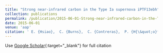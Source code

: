 ```yaml
---
title: "Strong near-infrared carbon in the Type Ia supernova iPTF13ebh"
collection: publications
permalink: /publication/2015-06-01-Strong-near-infrared-carbon-in-the-Type-Ia-supernova-iPTF13ebh
date: 2015-06-01
venue: 'aap'
citation: ' E. {Hsiao},  C. {Burns},  C. {Contreras},  P. {H{\&quot;o}flich},  D. {Sand},  G. {Marion},  M. {Phillips},  M. {Stritzinger},  S. {Gonz{\&apos;a}lez-Gait{\&apos;a}n},  R. {Mason},  G. {Folatelli},  E. {Parent},  C. {Gall},  R. {Amanullah},  G. {Anupama},  I. {Arcavi},  D. {Banerjee},  Y. {Beletsky},  G. {Blanc},  J. {Bloom},  P. {Brown},  A. {Campillay},  Y. {Cao},  A. {De Cia},  T. {Diamond},  W. {Freedman},  C. {Gonzalez},  A. {Goobar},  S. {Holmbo},  D. {Howell},  J. {Johansson},  M. {Kasliwal},  R. {Kirshner},  K. {Krisciunas},  S. {Kulkarni},  K. {Maguire},  P. {Milne},  N. {Morrell},  P. {Nugent},  E. {Ofek},  D. {Osip},  P. {Palunas},  D. {Perley},  S. {Persson},  A. {Piro},  M. {Rabus},  M. {Roth},  J. {Schiefelbein},  S. {Srivastav},  M. {Sullivan},  N. {Suntzeff},  J. {Surace},  P. {Wo{\&apos;z}niak},  O. {Yaron}, &quot;Strong near-infrared carbon in the Type Ia supernova iPTF13ebh.&quot; aap, 2015.'
---
```

Use [Google Scholar](https://scholar.google.com/scholar?q=Strong+near+infrared+carbon+in+the+Type+Ia+supernova+iPTF13ebh){:target="_blank"} for full citation